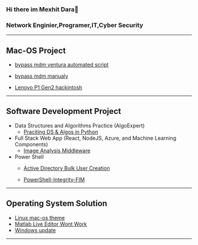 ### Hi there im Mexhit Dara👋
### Network Enginier,Programer,IT,Cyber Security
______________________________________________________________________________________________________________________________________________
<h2> Mac-OS Project </h2>


- [bypass mdm ventura automated script ](https://github.com/mexhi-byte/MDM-VENTURA)
  
- [bypass mdm manualy](https://github.com/mexhi-byte/baypass-mdm-ventura)
  
- [Lenovo P1 Gen2 hackintosh]( https://github.com/mexhi-byte/lenovo-p1-gen2-hackintosh)

____________________________________________________________________________________________________________________________________________

<h2>Software Development Project</h2>

 - Data Structures and Algorithms Practice (AlgoExpert)
    - [Praciting DS & Algos in Python](https://github.com/mexhi-byte/Algorithms-Practice)
 - Full Stack Web App (React, NodeJS, Azure, and Machine Learning Components)
    - [Image Analysis Middleware](https://github.com/mexhi-byte/4chan-Image-Analysis-Middleware)
 - Power Shell
    - [Active Directory Bulk User Creation](https://github.com/mexhi-byte/ad-p1)

    - [PowerShell-Integrity-FIM](https://github.com/mexhi-byte/PowerShell-Integrity-FIM)

____________________________________________________________________________________________________________________________________________

<h2>Operating System Solution</h2>

 - [Linux mac-os theme](https://github.com/mexhi-byte/linux-macos)
 - [Matlab Live Editor Wont Work](https://github.com/mexhi-byte/matlab-not-opening)
 - [Windows update](https://github.com/mexhi-byte/enable-disable-windows-update-regedit)
____________________________________________________________________________________________________________________________________________


